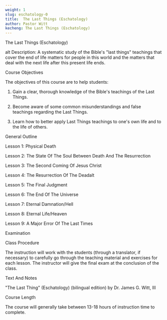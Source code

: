 ```yaml
---
weight: 1
slug: eschatology-0
title:  The Last Things (Eschatology)
author: Pastor Witt
kecheng: The Last Things (Eschatology)
---
```


The Last Things (Eschatology)


alt
Description: A systematic study of the Bible's "last things" teachings that cover the end of life matters for people in this world and the matters that deal with the next life after this present life ends.

Course Objectives

The objectives of this course are to help students:

1) Gain a clear, thorough knowledge of the Bible's teachings of the Last Things.

2) Become aware of some common misunderstandings and false teachings regarding the Last Things.

3) Learn how to better apply Last Things teachings to one's own life and to the life of others.

General Outline

Lesson 1: Physical Death

Lesson 2: The State Of The Soul Between Death And The Resurrection

Lesson 3: The Second Coming Of Jesus Christ

Lesson 4: The Resurrection Of The Deadalt

Lesson 5: The Final Judgment

Lesson 6: The End Of The Universe

Lesson 7: Eternal Damnation/Hell

Lesson 8: Eternal Life/Heaven

Lesson 9: A Major Error Of The Last Times

Examination

Class Procedure

The instruction will work with the students (through a translator, if necessary) to carefully go through the teaching material and exercises for each lesson. The instructor will give the final exam at the conclusion of the class.

Text And Notes

"The Last Thing" (Eschatology) (bilingual edition) by Dr. James G. Witt, III

Course Length

The course will generally take between 13-18 hours of instruction time to complete.
